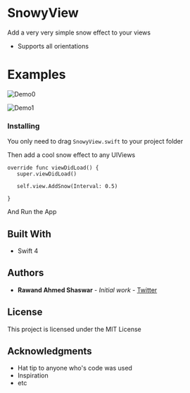 # SnowyView

Add a very very simple snow effect to your views

- Supports all orientations

# Examples
![Demo0](https://media.giphy.com/media/3ohjUPQehbhsZPZxhS/giphy.gif)

![Demo1](https://media.giphy.com/media/l4EpfRD3yJB4f3HGg/giphy.gif)

### Installing

You only need to drag `SnowyView.swift` to your project folder

Then add a cool snow effect to any UIViews
```
override func viewDidLoad() {
   super.viewDidLoad()
   
   self.view.AddSnow(Interval: 0.5)
   
}
```

And Run the App

## Built With

* Swift 4



## Authors

* **Rawand Ahmed Shaswar** - *Initial work* - [Twitter](https://twitter.com/RawandShaswar)

## License

This project is licensed under the MIT License 

## Acknowledgments

* Hat tip to anyone who's code was used
* Inspiration
* etc
